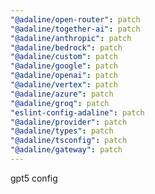 ```yaml
---
"@adaline/open-router": patch
"@adaline/together-ai": patch
"@adaline/anthropic": patch
"@adaline/bedrock": patch
"@adaline/custom": patch
"@adaline/google": patch
"@adaline/openai": patch
"@adaline/vertex": patch
"@adaline/azure": patch
"@adaline/groq": patch
"eslint-config-adaline": patch
"@adaline/provider": patch
"@adaline/types": patch
"@adaline/tsconfig": patch
"@adaline/gateway": patch
---
```


gpt5 config
